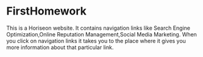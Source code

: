 # FirstHomework
This is a Horiseon website.
It contains navigation links like Search Engine Optimization,Online Reputation Management,Social Media Marketing.
When you click on navigation links it takes you to the place where it gives you more information about that particular link.


